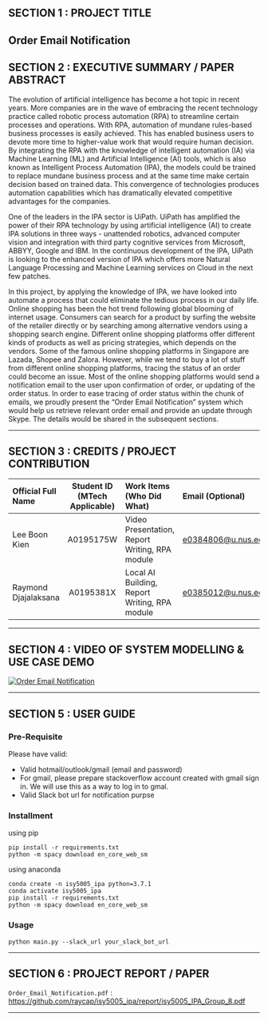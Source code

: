 ## SECTION 1 : PROJECT TITLE
## Order Email Notification

## SECTION 2 : EXECUTIVE SUMMARY / PAPER ABSTRACT

The evolution of artificial intelligence has become a hot topic in recent years. More companies are in the wave of embracing the recent technology practice called robotic process automation (RPA) to streamline certain processes and operations. With RPA, automation of mundane rules-based business processes is easily achieved. This has enabled business users to devote more time to higher-value work that would require human decision. By integrating the RPA with the knowledge of intelligent automation (IA) via Machine Learning (ML) and Artificial Intelligence (AI) tools, which is also known as Intelligent Process Automation (IPA), the models could be trained to replace mundane business process and at the same time make certain decision based on trained data. This convergence of technologies produces automation capabilities which has dramatically elevated competitive advantages for the companies.

One of the leaders in the IPA sector is UiPath. UiPath has amplified the power of their RPA technology by using artificial intelligence (AI) to create IPA solutions in three ways - unattended robotics, advanced computer vision and integration with third party cognitive services from Microsoft, ABBYY, Google and IBM. In the continuous development of the IPA, UiPath is looking to the enhanced version of IPA which offers more Natural Language Processing and Machine Learning services on Cloud in the next few patches.

In this project, by applying the knowledge of IPA, we have looked into automate a process that could eliminate the tedious process in our daily life. Online shopping has been the hot trend following global blooming of internet usage. Consumers can search for a product by surfing the website of the retailer directly or by searching among alternative vendors using a shopping search engine. Different online shopping platforms offer different kinds of products as well as pricing strategies, which depends on the vendors. Some of the famous online shopping platforms in Singapore are Lazada, Shopee and Zalora. However, while we tend to buy a lot of stuff from different online shopping platforms, tracing the status of an order could become an issue. Most of the online shopping platforms would send a notification email to the user upon confirmation of order, or updating of the order status. In order to ease tracing of order status within the chunk of emails, we proudly present the “Order Email Notification” system which would help us retrieve relevant order email and provide an update through Skype. The details would be shared in the subsequent sections.


---
## SECTION 3 : CREDITS / PROJECT CONTRIBUTION

| Official Full Name  | Student ID (MTech Applicable)  | Work Items (Who Did What) | Email (Optional) |
| :------------ |:---------------:| :-----| :-----|
| Lee Boon Kien | A0195175W | Video Presentation, Report Writing, RPA module | e0384806@u.nus.edu |
| Raymond Djajalaksana| A0195381X | Local AI Building, Report Writing, RPA module | e0385012@u.nus.edu |


---
## SECTION 4 : VIDEO OF SYSTEM MODELLING & USE CASE DEMO

[![Order Email Notification](http://img.youtube.com/vi/juZ6AsPIpkI/0.jpg)](https://www.youtube.com/watch?v=juZ6AsPIpkI)

---
## SECTION 5 : USER GUIDE
### Pre-Requisite

Please have valid:
- Valid hotmail/outlook/gmail (email and password)
- For gmail, please prepare stackoverflow account created with gmail sign in. We will use this as a way to log in to gmal.
- Valid Slack bot url for notification purpse

### Installment

using pip
```
pip install -r requirements.txt
python -m spacy download en_core_web_sm
```

using anaconda
```
conda create -n isy5005_ipa python=3.7.1
conda activate isy5005_ipa
pip install -r requirements.txt
python -m spacy download en_core_web_sm
```

### Usage

```
python main.py --slack_url your_slack_bot_url
```

---
## SECTION 6 : PROJECT REPORT / PAPER
`Order_Email_Notification.pdf` : <https://github.com/raycap/isy5005_ipa/report/isy5005_IPA_Group_8.pdf>

---
